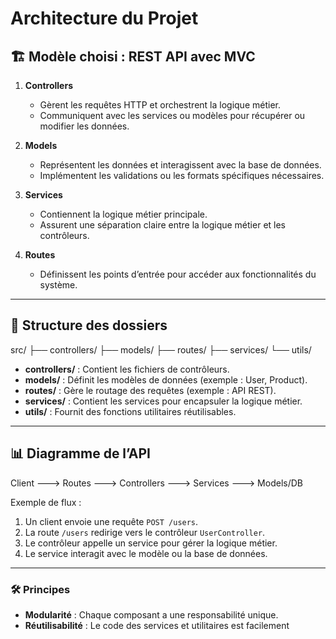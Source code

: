 # Architecture du Projet

## 🏗️ Modèle choisi : REST API avec MVC

1. **Controllers**  
   - Gèrent les requêtes HTTP et orchestrent la logique métier.  
   - Communiquent avec les services ou modèles pour récupérer ou modifier les données.

2. **Models**  
   - Représentent les données et interagissent avec la base de données.  
   - Implémentent les validations ou les formats spécifiques nécessaires.

3. **Services**  
   - Contiennent la logique métier principale.  
   - Assurent une séparation claire entre la logique métier et les contrôleurs.

4. **Routes**  
   - Définissent les points d’entrée pour accéder aux fonctionnalités du système.  

---

## 📂 Structure des dossiers

src/ 
    ├── controllers/ 
    ├── models/ 
    ├── routes/ 
    ├── services/ 
    └── utils/

- **controllers/** : Contient les fichiers de contrôleurs.  
- **models/** : Définit les modèles de données (exemple : User, Product).  
- **routes/** : Gère le routage des requêtes (exemple : API REST).  
- **services/** : Contient les services pour encapsuler la logique métier.  
- **utils/** : Fournit des fonctions utilitaires réutilisables.

---

## 📊 Diagramme de l’API

Client ---> Routes ---> Controllers ---> Services ---> Models/DB

Exemple de flux :  
1. Un client envoie une requête `POST /users`.  
2. La route `/users` redirige vers le contrôleur `UserController`.  
3. Le contrôleur appelle un service pour gérer la logique métier.  
4. Le service interagit avec le modèle ou la base de données.  

---

### 🛠️ Principes

- **Modularité** : Chaque composant a une responsabilité unique.  
- **Réutilisabilité** : Le code des services et utilitaires est facilement